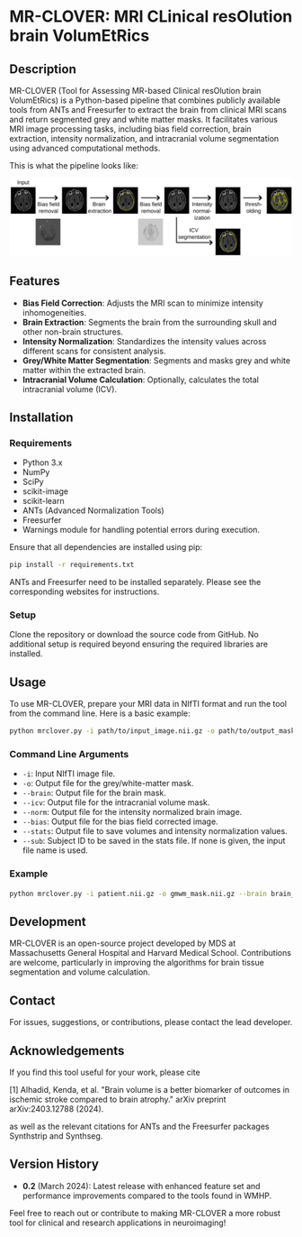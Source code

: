 
# MR-CLOVER: MRI CLinical resOlution brain VolumEtRics

## Description

MR-CLOVER (Tool for Assessing MR-based Clinical resOlution brain VolumEtRics) is a Python-based pipeline that combines publicly available tools from ANTs and Freesurfer to extract the brain from clinical MRI scans and return segmented grey and white matter masks. It facilitates various MRI image processing tasks, including bias field correction, brain extraction, intensity normalization, and intracranial volume segmentation using advanced computational methods.

This is what the pipeline looks like:

![mr-clover pipeline](pipeline.jpg)

## Features

- **Bias Field Correction**: Adjusts the MRI scan to minimize intensity inhomogeneities.
- **Brain Extraction**: Segments the brain from the surrounding skull and other non-brain structures.
- **Intensity Normalization**: Standardizes the intensity values across different scans for consistent analysis.
- **Grey/White Matter Segmentation**: Segments and masks grey and white matter within the extracted brain.
- **Intracranial Volume Calculation**: Optionally, calculates the total intracranial volume (ICV).
  
## Installation

### Requirements
- Python 3.x
- NumPy
- SciPy
- scikit-image
- scikit-learn
- ANTs (Advanced Normalization Tools)
- Freesurfer
- Warnings module for handling potential errors during execution.

Ensure that all dependencies are installed using pip:

```bash
pip install -r requirements.txt
```

ANTs and Freesurfer need to be installed separately. Please see the corresponding websites for instructions.

### Setup

Clone the repository or download the source code from GitHub. No additional setup is required beyond ensuring the required libraries are installed.

## Usage

To use MR-CLOVER, prepare your MRI data in NIfTI format and run the tool from the command line. Here is a basic example:

```bash
python mrclover.py -i path/to/input_image.nii.gz -o path/to/output_mask.nii.gz
```

### Command Line Arguments

- `-i`: Input NIfTI image file.
- `-o`: Output file for the grey/white-matter mask.
- `--brain`: Output file for the brain mask.
- `--icv`: Output file for the intracranial volume mask.
- `--norm`: Output file for the intensity normalized brain image.
- `--bias`: Output file for the bias field corrected image.
- `--stats`: Output file to save volumes and intensity normalization values.
- `--sub`: Subject ID to be saved in the stats file. If none is given, the input file name is used.

### Example

```bash
python mrclover.py -i patient.nii.gz -o gmwm_mask.nii.gz --brain brain_mask.nii.gz --icv icv_mask.nii.gz --norm normalized.nii.gz --bias bias_corrected.nii.gz --stats volumes.csv
```

## Development

MR-CLOVER is an open-source project developed by MDS at Massachusetts General Hospital and Harvard Medical School. Contributions are welcome, particularly in improving the algorithms for brain tissue segmentation and volume calculation.

## Contact

For issues, suggestions, or contributions, please contact the lead developer.

## Acknowledgements
If you find this tool useful for your work, please cite 

[1] Alhadid, Kenda, et al. "Brain volume is a better biomarker of outcomes in ischemic stroke compared to brain atrophy." arXiv preprint arXiv:2403.12788 (2024).

as well as the relevant citations for ANTs and the Freesurfer packages Synthstrip and Synthseg.

## Version History

- **0.2** (March 2024): Latest release with enhanced feature set and performance improvements compared to the tools found in WMHP.

Feel free to reach out or contribute to making MR-CLOVER a more robust tool for clinical and research applications in neuroimaging!

